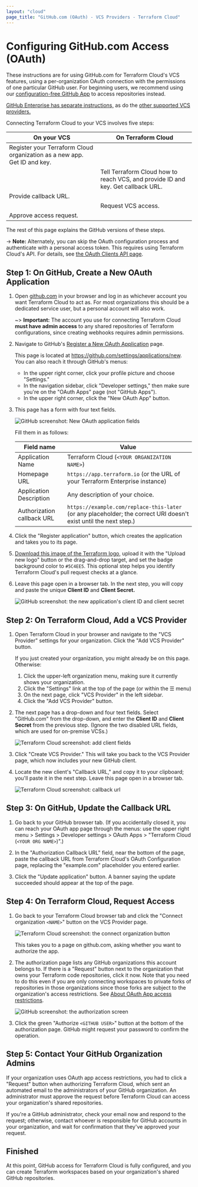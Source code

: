 ```yaml
---
layout: "cloud"
page_title: "GitHub.com (OAuth) - VCS Providers - Terraform Cloud"
---
```


# Configuring GitHub.com Access (OAuth)

These instructions are for using GitHub.com for Terraform Cloud's VCS features, using a per-organization OAuth connection with the permissions of one particular GitHub user. For beginning users, we recommend using our [configuration-free GitHub App](./github-app.html) to access repositories instead.

[GitHub Enterprise has separate instructions,](./github-enterprise.html) as do the [other supported VCS providers.](./index.html)

Connecting Terraform Cloud to your VCS involves five steps:

On your VCS | On Terraform Cloud
--|--
Register your Terraform Cloud organization as a new app. Get ID and key. | &nbsp;
&nbsp; | Tell Terraform Cloud how to reach VCS, and provide ID and key. Get callback URL.
Provide callback URL. | &nbsp;
&nbsp; | Request VCS access.
Approve access request. | &nbsp;

The rest of this page explains the GitHub versions of these steps.

-> **Note:** Alternately, you can skip the OAuth configuration process and authenticate with a personal access token. This requires using Terraform Cloud's API. For details, see [the OAuth Clients API page](../api/oauth-clients.html).

## Step 1: On GitHub, Create a New OAuth Application

1. Open [github.com](https://github.com) in your browser and log in as whichever account you want Terraform Cloud to act as. For most organizations this should be a dedicated service user, but a personal account will also work.

    ~> **Important:** The account you use for connecting Terraform Cloud **must have admin access** to any shared repositories of Terraform configurations, since creating webhooks requires admin permissions.

2. Navigate to GitHub's [Register a New OAuth Application](https://github.com/settings/applications/new) page.

    This page is located at <https://github.com/settings/applications/new>. You can also reach it through GitHub's menus:
    - In the upper right corner, click your profile picture and choose "Settings."
    - In the navigation sidebar, click "Developer settings," then make sure you're on the "OAuth Apps" page (not "GitHub Apps").
    - In the upper right corner, click the "New OAuth App" button.

3. This page has a form with four text fields.

    ![GitHub screenshot: New OAuth application fields](./images/gh-fields-empty.png)

    Fill them in as follows:

    Field name                 | Value
    ---------------------------|--------------------------------------------------
    Application Name           | Terraform Cloud (`<YOUR ORGANIZATION NAME>`)
    Homepage URL               | `https://app.terraform.io` (or the URL of your Terraform Enterprise instance)
    Application Description    | Any description of your choice.
    Authorization callback URL | `https://example.com/replace-this-later` (or any placeholder; the correct URI doesn't exist until the next step.)

4. Click the "Register application" button, which creates the application and takes you to its page.

5. <a href="./images/tfe_logo.png" download>Download this image of the Terraform logo</a>, upload it with the "Upload new logo" button or the drag-and-drop target, and set the badge background color to `#5C4EE5`. This optional step helps you identify Terraform Cloud's pull request checks at a glance.

6. Leave this page open in a browser tab. In the next step, you will copy and paste the unique **Client ID** and **Client Secret.**

    ![GitHub screenshot: the new application's client ID and client secret](./images/gh-secrets.png)

## Step 2: On Terraform Cloud, Add a VCS Provider

1. Open Terraform Cloud in your browser and navigate to the "VCS Provider" settings for your organization. Click the "Add VCS Provider" button.

    If you just created your organization, you might already be on this page. Otherwise:

    1. Click the upper-left organization menu, making sure it currently shows your organization.
    1. Click the "Settings" link at the top of the page (or within the &#9776; menu)
    1. On the next page, click "VCS Provider" in the left sidebar.
    1. Click the "Add VCS Provider" button.

2. The next page has a drop-down and four text fields. Select "GitHub.com" from the drop-down, and enter the **Client ID** and **Client Secret** from the previous step. (Ignore the two disabled URL fields, which are used for on-premise VCSs.)

    ![Terraform Cloud screenshot: add client fields](./images/gh-tfe-add-client-fields.png)

3. Click "Create VCS Provider." This will take you back to the VCS Provider page, which now includes your new GitHub client.

4. Locate the new client's "Callback URL," and copy it to your clipboard; you'll paste it in the next step. Leave this page open in a browser tab.

    ![Terraform Cloud screenshot: callback url](./images/gh-tfe-callback-url.png)

## Step 3: On GitHub, Update the Callback URL

1. Go back to your GitHub browser tab. (If you accidentally closed it, you can reach your OAuth app page through the menus: use the upper right menu > Settings > Developer settings > OAuth Apps > "Terraform Cloud (`<YOUR ORG NAME>`)".)

2. In the "Authorization Callback URL" field, near the bottom of the page, paste the callback URL from Terraform Cloud's OAuth Configuration page, replacing the "example.com" placeholder you entered earlier.

3. Click the "Update application" button. A banner saying the update succeeded should appear at the top of the page.

## Step 4: On Terraform Cloud, Request Access

1. Go back to your Terraform Cloud browser tab and click the "Connect organization `<NAME>`" button on the VCS Provider page.

    ![Terraform Cloud screenshot: the connect organization button](./images/tfe-connect-orgname.png)

    This takes you to a page on github.com, asking whether you want to authorize the app.

2. The authorization page lists any GitHub organizations this account belongs to. If there is a "Request" button next to the organization that owns your Terraform code repositories, click it now. Note that you need to do this even if you are only connecting workspaces to private forks of repositories in those organizations since those forks are subject to the organization's access restrictions.  See [About OAuth App access restrictions](https://help.github.com/articles/about-oauth-app-access-restrictions).

    ![GitHub screenshot: the authorization screen](./images/gh-authorize.png)

3. Click the green "Authorize `<GITHUB USER>`" button at the bottom of the authorization page. GitHub might request your password to confirm the operation.

## Step 5: Contact Your GitHub Organization Admins

If your organization uses OAuth app access restrictions, you had to click a "Request" button when authorizing Terraform Cloud, which sent an automated email to the administrators of your GitHub organization. An administrator must approve the request before Terraform Cloud can access your organization's shared repositories.

If you're a GitHub administrator, check your email now and respond to the request; otherwise, contact whoever is responsible for GitHub accounts in your organization, and wait for confirmation that they've approved your request.

## Finished

At this point, GitHub access for Terraform Cloud is fully configured, and you can create Terraform workspaces based on your organization's shared GitHub repositories.
